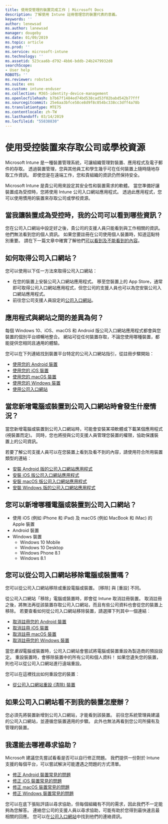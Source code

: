 ```yaml
---
title: 使用受管理的裝置完成工作 | Microsoft Docs
description: 了解使用 Intune 註冊管理您的裝置代表的意義。
keywords: ''
author: lenewsad
ms.author: lanewsad
manager: dougeby
ms.date: 01/09/2019
ms.topic: article
ms.prod: ''
ms.service: microsoft-intune
ms.technology: ''
ms.assetid: 523caa6b-d792-4bb6-bddb-24b2479932d8
searchScope:
- User help
ROBOTS: ''
ms.reviewer: robstack
ms.suite: ems
ms.custom: intune-enduser
ms.collection: M365-identity-device-management
ms.openlocfilehash: b7b67f1484ed74bd538cad53f02babd542b77fff
ms.sourcegitcommit: 25e6aa3bfce58ce8d9f8c054bc338cc3dff4a78b
ms.translationtype: MTE75
ms.contentlocale: zh-TW
ms.lasthandoff: 03/14/2019
ms.locfileid: "55838830"
---
```

# <a name="use-managed-devices-to-access-work-or-school-resources"></a>使用受控裝置來存取公司或學校資源
Microsoft Intune 是一種裝置管理系統，可讓組織管理對裝置、應用程式及電子郵件的存取。 透過裝置管理，您與其他員工和學生幾乎可在任何裝置上隨時隨地存取工作資訊。 即使您是在遠端工作，您和貴組織的資訊仍然保持安全。

Microsoft Intune 是貴公司用來設定其安全性和裝置需求的軟體。 當您準備好讓裝置成為受控時，您將使用 Intune 公司入口網站應用程式。 透過此應用程式，您可以使用慣用的裝置來存取公司或學校資源。 

## <a name="what-information-can-my-company-see-when-i-get-my-device-managed"></a>當我讓裝置成為受控時，我的公司可以看到哪些資訊？
您在公司入口網站中設定好之後，貴公司的支援人員只能看到與工作相關的資訊。 他們無法看到您的個人資訊。 如果您要註冊在公司使用個人裝置時，知道這點特別重要。 請在下一篇文章中確實了解他們[可以看到及不能看到的內容](what-info-can-your-company-see-when-you-enroll-your-device-in-intune.md)。

## <a name="how-do-i-get-company-portal"></a>如何取得公司入口網站？
您可以使用以下任一方法來取得公司入口網站：

- 在您的裝置上安裝公司入口網站應用程式。 移至您裝置上的 App Store，通常即可取得公司入口網站應用程式，但您公司的支援人員也可以為您安裝公司入口網站應用程式。
- 前往您公司支援人員設定的[公司入口網站](https://go.microsoft.com/fwlink/?linkid=2010980)。

## <a name="whats-the-difference-between-the-app-and-the-website"></a>應用程式與網站之間的差異為何？
每個 Windows 10、iOS、macOS 和 Android 版公司入口網站應用程式都會與您裝置的個別平台順暢地整合。 網站可從任何裝置存取，不論您使用哪種裝置，都能提供您相同且通用的體驗。 

您可以在下列連結找到裝置平台特定的公司入口網站指引，從註冊步驟開始：  

- [使用您的 Android 裝置](using-your-android-device-with-intune.md)
- [使用您的 iOS 裝置](using-your-ios-device-with-intune.md)
- [使用您的 macOS 裝置](using-your-macos-device-with-intune.md)
- [使用您的 Windows 裝置](using-your-windows-device-with-intune.md)
- [使用公司入口網站](using-the-intune-company-portal-website.md)

## <a name="what-happens-when-you-add-a-computer-or-device-to-the-company-portal"></a>當您新增電腦或裝置到公司入口網站時會發生什麼情況？
當您新增電腦或裝置到公司入口網站時，可能會安裝某項軟體或下載某個應用程式 (視裝置而定)。 同時，您也將授與公司支援人員管理您裝置的權限，協助保護裝置上的公司資訊。

若要了解公司支援人員可以在您裝置上看到及看不到的內容，請使用符合所用裝置類型的連結︰

- [安裝 Android 版的公司入口網站應用程式](what-happens-if-you-install-the-company-portal-app-and-enroll-your-device-in-intune-android.md)
- [安裝 iOS 版公司入口網站應用程式](what-happens-if-you-install-the-company-portal-app-and-enroll-your-device-in-intune-ios.md)
- [安裝 macOS 版公司入口網站應用程式](what-happens-if-you-install-the-company-portal-app-and-enroll-your-device-in-intune-macos.md)
- [安裝 Windows 版的公司入口網站應用程式](about-cp-app-for-windows-10.md)

## <a name="what-kind-of-computers-or-devices-can-you-add-to-the-company-portal"></a>您可以新增哪種電腦或裝置到公司入口網站？
-   使用 iOS (例如 iPhone 和 iPad) 及 macOS (例如 MacBook 和 iMac) 的 Apple 裝置
-   Android 裝置
-   Windows 裝置
    -   Windows 10 Mobile
    -   Windows 10 Desktop
    -   Windows Phone 8.1
    -   Windows 8.1

## <a name="can-you-remove-a-computer-or-device-from-the-company-portal"></a>您可以從公司入口網站移除電腦或裝置嗎？
您可以從公司入口網站移除或重設電腦或裝置。 [移除] 與 [重設] 不同。

從公司入口網站「移除」電腦或裝置時，即會從 Intune 取消註冊裝置。 取消註冊之後，將無法再從該裝置存取公司入口網站，而且有些公司資料也會從您的裝置上移除。 若要查看如何從公司入口網站移除裝置，請選擇下列其中一個連結︰

- [取消註冊您的 Android 裝置](unenroll-your-device-from-intune-android.md)
- [取消註冊 iOS 裝置](unenroll-your-device-from-intune-ios.md)
- [取消註冊 macOS 裝置](unenroll-your-device-from-intune-macos.md)
- [取消註冊您的 Windows 裝置](unenroll-your-device-from-intune-windows.md)

當您*重設*電腦或裝置時，公司入口網站會嘗試將電腦或裝置重設為製造商的預設設定。 重設裝置時，會移除裝置中的所有公司和個人資料！ 如果您遺失您的裝置，則也可以從公司入口網站進行遠端重設。

您可以在這裡找出如何重設您的裝置︰

- [從公司入口網站重設 (清除) 裝置](reset-erase-your-device-cpwebsite.md)

## <a name="what-if-i-cant-see-my-device-in-the-company-portal"></a>如果公司入口網站看不到我的裝置怎麼辦？
您必須先將裝置新增到公司入口網站，才能看到該裝置。 前往您系統管理員建議的公司入口網站，並遵循您裝置適用的步驟。 此外也無法再看到您公司所擁有及管理的裝置。

## <a name="where-else-can-i-go-for-help"></a>我還能去哪裡尋求協助？
Microsoft 建議您先嘗試看看是否可以自行修正問題。 我們提供一份對於 Intune 支援的每個平台，可以嘗試解決可能遭遇之問題的方式清單。

- [修正 Android 裝置常見的問題](troubleshoot-your-device-android.md)
- [修正 iOS 裝置常見的問題](troubleshoot-your-device-ios.md)
- [修正 macOS 裝置常見的問題](troubleshoot-your-device-macos.md)
- [修正 Windows 裝置常見的問題](troubleshoot-your-device-windows.md)

您可以在底下張貼評語以尋求協助，但每個組織有不同的需求，因此我們不一定能夠為您解答。 連絡您公司的支援人員以尋求協助，可能有助於您得到最快速且最相關的回應。 您可以在[公司入口網站](https://go.microsoft.com/fwlink/?linkid=2010980)中找到他們的連絡資訊。
